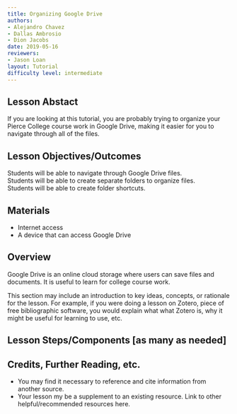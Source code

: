 ```yaml
---
title: Organizing Google Drive
authors:
- Alejandro Chavez
- Dallas Ambrosio
- Dion Jacobs
date: 2019-05-16
reviewers:
- Jason Loan
layout: Tutorial
difficulty level: intermediate
---
```


## Lesson Abstact
If you are looking at this tutorial, you are probably trying to organize your Pierce College course work in Google Drive, making it easier for you to navigate through all of the files.
## Lesson Objectives/Outcomes
Students will be able to navigate through Google Drive files.      
Students will be able to create separate folders to organize files.   
Students will be able to create folder shortcuts.
## Materials

- Internet access
- A device that can access Google Drive

## Overview

Google Drive is an online cloud storage where users can save files and documents. It is useful to learn for college course work.

This section may include an introduction to key ideas, concepts, or rationale for the lesson. For example, if you were doing a lesson on Zotero, piece of free bibliographic software, you would explain what what Zotero is, why it might be useful for learning to use, etc.

## Lesson Steps/Components [as many as needed]

## Credits, Further Reading, etc.

* You may find it necessary to reference and cite information from another source.
* Your lesson my be a supplement to an existing resource. Link to other helpful/recommended resources here.
